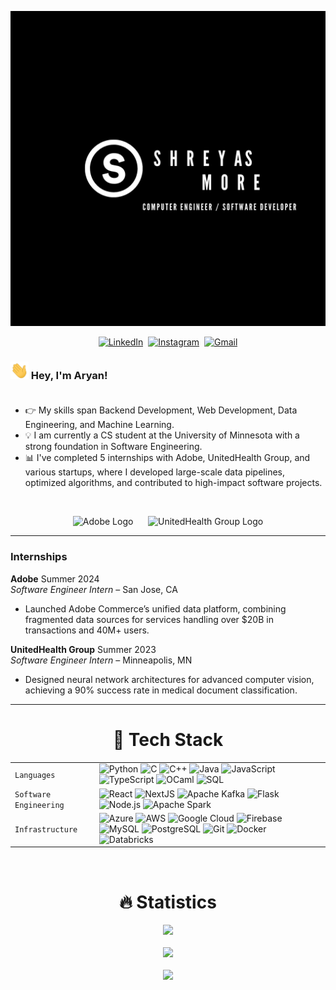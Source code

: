 ![Header](https://github.com/staticshreyas/staticshreyas/blob/master/_Logo.png "Header")

<p align="center">
<a href="https://www.linkedin.com/in/aryan-padmanabhan/"><img src="https://img.shields.io/badge/linkedin-%230077B5.svg?&style=for-the-badge&logo=linkedin&logoColor=white" alt="LinkedIn" /></a>&nbsp; 
<a href="https://www.instagram.com/aryan_padmanabhan/"><img src="https://img.shields.io/badge/instagram-%23E4405F.svg?&style=for-the-badge&logo=instagram&logoColor=white" alt="Instagram" /></a>&nbsp;
<a href="mailto:aryanpaddy007@gmail.com.com"><img src="https://img.shields.io/badge/-gmail-c14438?style=for-the-badge&logo=Gmail&logoColor=white" alt="Gmail" /></a>	
</p>


### <img src="https://github.com/vishant-mehta/vishant-mehta/blob/main/hello.gif" width="29px"> Hey, I'm Aryan! <br><br>

- 👉 My skills span Backend Development, Web Development, Data Engineering, and Machine Learning.
- 💡 I am currently a CS student at the University of Minnesota with a strong foundation in Software Engineering.
- 📊 I've completed 5 internships with Adobe, UnitedHealth Group, and various startups, where I developed large-scale data pipelines, optimized algorithms, and contributed to high-impact software projects.

<br />

<p align="center">
  <img src="https://logodownload.org/wp-content/uploads/2017/04/adobe-logo-0.png" width="150px" alt="Adobe Logo" />
  &nbsp;&nbsp;&nbsp;&nbsp;
  <img src="https://financialmodelingprep.com/image-stock/UNH.png" width="150px" alt="UnitedHealth Group Logo" />
</p>

---

### Internships

**Adobe**				                                       				           Summer 2024  
*Software Engineer Intern* – San Jose, CA  
- Launched Adobe Commerce’s unified data platform, combining fragmented data sources for services handling over $20B in transactions and 40M+ users.


**UnitedHealth Group**											                       Summer 2023  
*Software Engineer Intern* – Minneapolis, MN  
- Designed neural network architectures for advanced computer vision, achieving a 90% success rate in medical document classification.


---


<h1 align="center"> 🚀 Tech Stack</h1>


|               |           |
|       ---     |    ---    |
| `Languages`           | ![Python](https://img.shields.io/badge/python-3670A0?style=for-the-badge&logo=python&logoColor=ffdd54) ![C](https://img.shields.io/badge/C-%23276DC3.svg?style=for-the-badge&logo=c&logoColor=white) ![C++](https://img.shields.io/badge/-C++-034D9A?style=for-the-badge&logo=c%2B%2B) ![Java](https://img.shields.io/badge/-Java-%23ED8B00?style=for-the-badge&logo=Java&logoColor=white) ![JavaScript](https://img.shields.io/badge/-JavaScript-FE7601?style=for-the-badge&logo=javascript) ![TypeScript](https://img.shields.io/badge/TypeScript-007ACC?style=for-the-badge&logo=typescript&logoColor=white) ![OCaml](https://img.shields.io/badge/OCaml-%23EC6813.svg?style=for-the-badge&logo=ocaml&logoColor=white) ![SQL](https://img.shields.io/badge/SQL-%23F29111.svg?style=for-the-badge&logo=postgresql&logoColor=white) |
| `Software Engineering`| ![React](https://img.shields.io/badge/react-%2320232a.svg?style=for-the-badge&logo=react&logoColor=%2361DAFB) ![NextJS](https://img.shields.io/badge/nextjs-%2320232a.svg?style=for-the-badge&logo=next.js&logoColor=%2361DAFB) ![Apache Kafka](https://img.shields.io/badge/apachekafka-%232E333E.svg?style=for-the-badge&logo=apachekafka&logoColor=white) ![Flask](https://img.shields.io/badge/flask-%23000.svg?style=for-the-badge&logo=flask&logoColor=white) ![Node.js](https://img.shields.io/badge/node.js-6DA55F?style=for-the-badge&logo=node.js&logoColor=white) ![Apache Spark](https://img.shields.io/badge/Apache%20Spark-E25A1C?style=for-the-badge&logo=apachespark&logoColor=white)|
| `Infrastructure`      | ![Azure](https://img.shields.io/badge/azure-%230072C6.svg?style=for-the-badge&logo=azure-devops&logoColor=white) ![AWS](https://img.shields.io/badge/AWS-%23FF9900.svg?style=for-the-badge&logo=amazon-aws&logoColor=white) ![Google Cloud](https://img.shields.io/badge/GoogleCloud-%234285F4.svg?style=for-the-badge&logo=google-cloud&logoColor=white) ![Firebase](https://img.shields.io/badge/firebase-%2307405e.svg?style=for-the-badge&logo=firebase&logoColor=white) ![MySQL](https://img.shields.io/badge/MySQL-00000F?style=for-the-badge&logo=mysql&logoColor=white) ![PostgreSQL](https://img.shields.io/badge/postgresql-%23316192.svg?style=for-the-badge&logo=postgresql&logoColor=white) ![Git](https://img.shields.io/badge/Git-682181?style=for-the-badge&logo=git&logoColor=white) ![Docker](https://img.shields.io/badge/Docker-%230db7ed.svg?style=for-the-badge&logo=docker&logoColor=white) ![Databricks](https://img.shields.io/badge/databricks-%2307405e.svg?style=for-the-badge&logo=databricks&logoColor=white)|


<br/>

<h1 align="center"> 🔥 Statistics </h1>

<p align="center">
    <img src="https://github-readme-stats.vercel.app/api?username=aryanpadmanabhan&hide=prs&show_icons=true&title_color=3380C4&icon_color=3380C4&text_color=edf2f7&bg_color=151515"/><br><br>
    <img src="https://github-readme-streak-stats.herokuapp.com/?user=aryanpadmanabhan&theme=dark" /><br><br>
    <img src="https://github-readme-stats.vercel.app/api/top-langs/?username=aryanpadmanabhan&layout=compact&theme=radical" />

</p>
